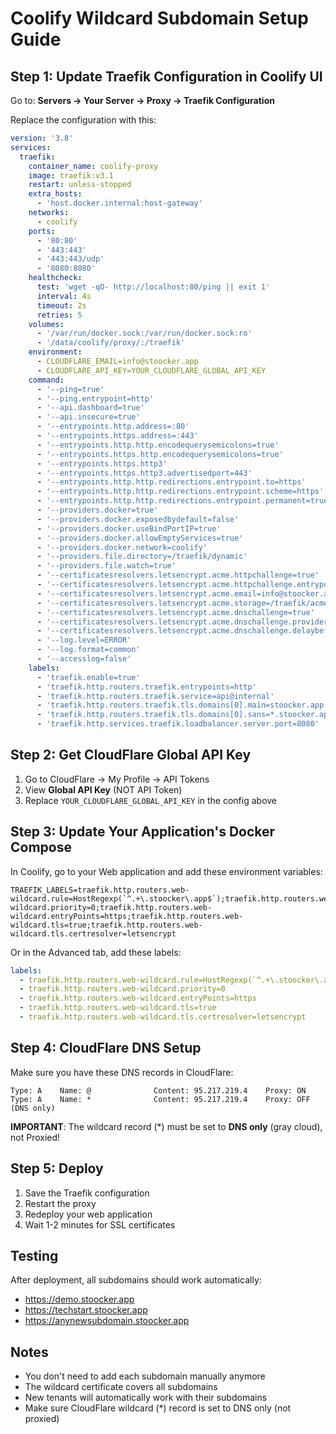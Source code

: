 # Coolify Wildcard Subdomain Setup Guide

## Step 1: Update Traefik Configuration in Coolify UI

Go to: **Servers → Your Server → Proxy → Traefik Configuration**

Replace the configuration with this:

```yaml
version: '3.8'
services:
  traefik:
    container_name: coolify-proxy
    image: traefik:v3.1
    restart: unless-stopped
    extra_hosts:
      - 'host.docker.internal:host-gateway'
    networks:
      - coolify
    ports:
      - '80:80'
      - '443:443'
      - '443:443/udp'
      - '8080:8080'
    healthcheck:
      test: 'wget -qO- http://localhost:80/ping || exit 1'
      interval: 4s
      timeout: 2s
      retries: 5
    volumes:
      - '/var/run/docker.sock:/var/run/docker.sock:ro'
      - '/data/coolify/proxy/:/traefik'
    environment:
      - CLOUDFLARE_EMAIL=info@stoocker.app
      - CLOUDFLARE_API_KEY=YOUR_CLOUDFLARE_GLOBAL_API_KEY
    command:
      - '--ping=true'
      - '--ping.entrypoint=http'
      - '--api.dashboard=true'
      - '--api.insecure=true'
      - '--entrypoints.http.address=:80'
      - '--entrypoints.https.address=:443'
      - '--entrypoints.http.http.encodequerysemicolons=true'
      - '--entrypoints.https.http.encodequerysemicolons=true'
      - '--entrypoints.https.http3'
      - '--entrypoints.https.http3.advertisedport=443'
      - '--entrypoints.http.http.redirections.entrypoint.to=https'
      - '--entrypoints.http.http.redirections.entrypoint.scheme=https'
      - '--entrypoints.http.http.redirections.entrypoint.permanent=true'
      - '--providers.docker=true'
      - '--providers.docker.exposedbydefault=false'
      - '--providers.docker.useBindPortIP=true'
      - '--providers.docker.allowEmptyServices=true'
      - '--providers.docker.network=coolify'
      - '--providers.file.directory=/traefik/dynamic'
      - '--providers.file.watch=true'
      - '--certificatesresolvers.letsencrypt.acme.httpchallenge=true'
      - '--certificatesresolvers.letsencrypt.acme.httpchallenge.entrypoint=http'
      - '--certificatesresolvers.letsencrypt.acme.email=info@stoocker.app'
      - '--certificatesresolvers.letsencrypt.acme.storage=/traefik/acme.json'
      - '--certificatesresolvers.letsencrypt.acme.dnschallenge=true'
      - '--certificatesresolvers.letsencrypt.acme.dnschallenge.provider=cloudflare'
      - '--certificatesresolvers.letsencrypt.acme.dnschallenge.delaybeforecheck=0'
      - '--log.level=ERROR'
      - '--log.format=common'
      - '--accesslog=false'
    labels:
      - 'traefik.enable=true'
      - 'traefik.http.routers.traefik.entrypoints=http'
      - 'traefik.http.routers.traefik.service=api@internal'
      - 'traefik.http.routers.traefik.tls.domains[0].main=stoocker.app'
      - 'traefik.http.routers.traefik.tls.domains[0].sans=*.stoocker.app'
      - 'traefik.http.services.traefik.loadbalancer.server.port=8080'
```

## Step 2: Get CloudFlare Global API Key

1. Go to CloudFlare → My Profile → API Tokens
2. View **Global API Key** (NOT API Token)
3. Replace `YOUR_CLOUDFLARE_GLOBAL_API_KEY` in the config above

## Step 3: Update Your Application's Docker Compose

In Coolify, go to your Web application and add these environment variables:

```
TRAEFIK_LABELS=traefik.http.routers.web-wildcard.rule=HostRegexp(`^.+\.stoocker\.app$`);traefik.http.routers.web-wildcard.priority=0;traefik.http.routers.web-wildcard.entryPoints=https;traefik.http.routers.web-wildcard.tls=true;traefik.http.routers.web-wildcard.tls.certresolver=letsencrypt
```

Or in the Advanced tab, add these labels:

```yaml
labels:
  - traefik.http.routers.web-wildcard.rule=HostRegexp(`^.+\.stoocker\.app$$`)
  - traefik.http.routers.web-wildcard.priority=0
  - traefik.http.routers.web-wildcard.entryPoints=https
  - traefik.http.routers.web-wildcard.tls=true
  - traefik.http.routers.web-wildcard.tls.certresolver=letsencrypt
```

## Step 4: CloudFlare DNS Setup

Make sure you have these DNS records in CloudFlare:

```
Type: A    Name: @              Content: 95.217.219.4    Proxy: ON
Type: A    Name: *              Content: 95.217.219.4    Proxy: OFF (DNS only)
```

**IMPORTANT**: The wildcard record (*) must be set to **DNS only** (gray cloud), not Proxied!

## Step 5: Deploy

1. Save the Traefik configuration
2. Restart the proxy
3. Redeploy your web application
4. Wait 1-2 minutes for SSL certificates

## Testing

After deployment, all subdomains should work automatically:
- https://demo.stoocker.app
- https://techstart.stoocker.app
- https://anynewsubdomain.stoocker.app

## Notes

- You don't need to add each subdomain manually anymore
- The wildcard certificate covers all subdomains
- New tenants will automatically work with their subdomains
- Make sure CloudFlare wildcard (*) record is set to DNS only (not proxied)